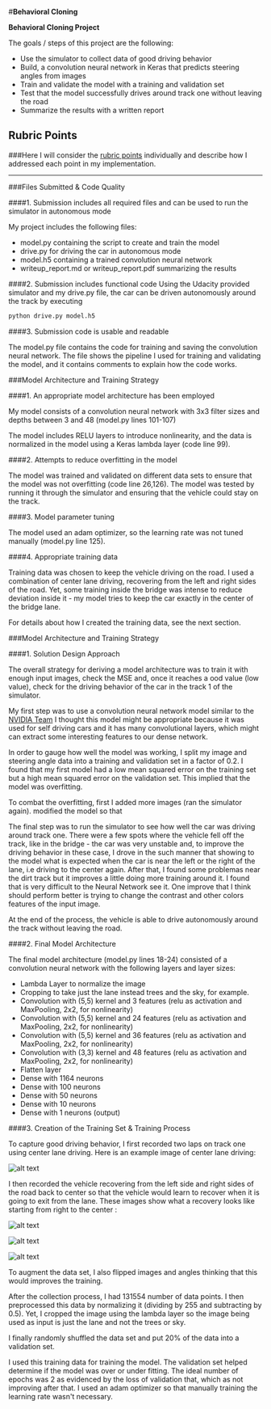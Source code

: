 #**Behavioral Cloning** 


**Behavioral Cloning Project**

The goals / steps of this project are the following:
* Use the simulator to collect data of good driving behavior
* Build, a convolution neural network in Keras that predicts steering angles from images
* Train and validate the model with a training and validation set
* Test that the model successfully drives around track one without leaving the road
* Summarize the results with a written report


[//]: # (Image References)

[image1]: ./examples/placeholder.png "Model Visualization"
[image2]: ./examples/center_2017_10_31_21_29_37_313.jpg "Center image inside car"
[image3]: ./examples/center_2017_11_04_16_33_21_586.jpg "Recovery Image"
[image4]: ./examples/center_2017_11_05_12_32_34_861.jpg "Recovery Image"
[image5]: ./examples/center_2017_11_05_12_32_37_115.jpg "Recovery Image"

## Rubric Points
###Here I will consider the [rubric points](https://review.udacity.com/#!/rubrics/432/view) individually and describe how I addressed each point in my implementation.  

---
###Files Submitted & Code Quality

####1. Submission includes all required files and can be used to run the simulator in autonomous mode

My project includes the following files:
* model.py containing the script to create and train the model
* drive.py for driving the car in autonomous mode
* model.h5 containing a trained convolution neural network 
* writeup_report.md or writeup_report.pdf summarizing the results

####2. Submission includes functional code
Using the Udacity provided simulator and my drive.py file, the car can be driven autonomously around the track by executing 
```sh
python drive.py model.h5
```

####3. Submission code is usable and readable

The model.py file contains the code for training and saving the convolution neural network. The file shows the pipeline I used for training and validating the model, and it contains comments to explain how the code works.

###Model Architecture and Training Strategy

####1. An appropriate model architecture has been employed

My model consists of a convolution neural network with 3x3 filter sizes and depths between 3 and 48 (model.py lines 101-107) 

The model includes RELU layers to introduce nonlinearity, and the data is normalized in the model using a Keras lambda layer (code line 99). 

####2. Attempts to reduce overfitting in the model

The model was trained and validated on different data sets to ensure that the model was not overfitting (code line 26,126). The model was tested by running it through the simulator and ensuring that the vehicle could stay on the track.

####3. Model parameter tuning

The model used an adam optimizer, so the learning rate was not tuned manually (model.py line 125).

####4. Appropriate training data

Training data was chosen to keep the vehicle driving on the road. I used a combination of center lane driving, recovering from the left and right sides of the road. Yet, some training inside the bridge was intense to reduce deviation inside it - my model tries to keep the car exactly in the center of the bridge lane.

For details about how I created the training data, see the next section. 

###Model Architecture and Training Strategy

####1. Solution Design Approach

The overall strategy for deriving a model architecture was to train it with enough input images, check the MSE and, once it reaches a ood value (low value), check for the driving behavior of the car in the track 1 of the simulator.

My first step was to use a convolution neural network model similar to the [NVIDIA Team](https://devblogs.nvidia.com/parallelforall/deep-learning-self-driving-cars/) I thought this model might be appropriate because it was used for self driving cars and it has many convolutional layers, which might can extract some interesting features to our dense network.

In order to gauge how well the model was working, I split my image and steering angle data into a training and validation set in a factor of 0.2. I found that my first model had a low mean squared error on the training set but a high mean squared error on the validation set. This implied that the model was overfitting. 

To combat the overfitting, first I added more images (ran the simulator again). modified the model so that 

The final step was to run the simulator to see how well the car was driving around track one. There were a few spots where the vehicle fell off the track, like in the bridge - the car was very unstable and, to improve the driving behavior in these case, I drove in the such manner that showing to the model what is expected when the car is near the left or the right of the lane, i.e driving to the center again. After that, I found some problemas near the dirt track but it improves a little doing more training around it. I found that is very difficult to the Neural Network see it. One improve that I think should perform better is trying to change the contrast and other colors features of the input image.

At the end of the process, the vehicle is able to drive autonomously around the track without leaving the road.

####2. Final Model Architecture

The final model architecture (model.py lines 18-24) consisted of a convolution neural network with the following layers and layer sizes:

- Lambda Layer to normalize the image
- Cropping to take just the lane instead trees and the sky, for example.
- Convolution with (5,5) kernel and 3 features (relu as activation and MaxPooling, 2x2, for nonlinearity)
- Convolution with (5,5) kernel and 24 features (relu as activation and MaxPooling, 2x2, for nonlinearity)
- Convolution with (5,5) kernel and 36 features (relu as activation and MaxPooling, 2x2, for nonlinearity)
- Convolution with (3,3) kernel and 48 features (relu as activation and MaxPooling, 2x2, for nonlinearity)
- Flatten layer
- Dense with 1164 neurons
- Dense with 100 neurons
- Dense with 50 neurons
- Dense with 10 neurons
- Dense with 1 neurons (output)

####3. Creation of the Training Set & Training Process

To capture good driving behavior, I first recorded two laps on track one using center lane driving. Here is an example image of center lane driving:

![alt text][image2]

I then recorded the vehicle recovering from the left side and right sides of the road back to center so that the vehicle would learn to recover when it is going to exit from the lane. These images show what a recovery looks like starting from right to the center :

![alt text][image3]

![alt text][image4]

![alt text][image5]

To augment the data set, I also flipped images and angles thinking that this would improves the training. 

After the collection process, I had 131554 number of data points. I then preprocessed this data by normalizing it (dividing by 255 and subtracting by 0.5). Yet, I cropped the image using the lambda layer so the image being used as input is just the lane and not the trees or sky.

I finally randomly shuffled the data set and put 20% of the data into a validation set. 

I used this training data for training the model. The validation set helped determine if the model was over or under fitting. The ideal number of epochs was 2 as evidenced by the loss of validation that, which as not improving after that. I used an adam optimizer so that manually training the learning rate wasn't necessary.


